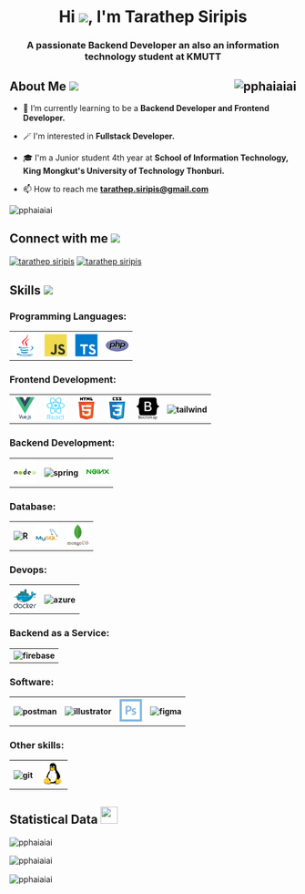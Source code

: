 <h1 align="center">Hi <img src = "https://raw.githubusercontent.com/MartinHeinz/MartinHeinz/master/wave.gif" width = 30px>, I'm Tarathep Siripis</h1>
<h3 align="center">A passionate Backend Developer an also an information technology student at KMUTT</h3>



<h2 align="left">About Me <img src="https://media.giphy.com/media/sbFkocBdSubAc/giphy.gif" width = 35px> 
  <img src="https://komarev.com/ghpvc/?username=pphaiaiai&label=Profile%20views&color=0e75b6&style=flat" alt="pphaiaiai" align="right" /> 
</h2>

- 🌱 I’m currently learning to be a **Backend Developer and Frontend Developer.**

- 🪄 I'm interested in **Fullstack Developer.**

- 🎓 I'm a Junior student 4th year at **School of Information Technology, King Mongkut's University of Technology Thonburi.**

- 📫 How to reach me **tarathep.siripis@gmail.com**

<p align="left"> <img src="https://github-profile-trophy.vercel.app/?username=pphaiaiai&theme=onedark" alt="pphaiaiai" /> 
</p>

<h2 align="left">Connect with me <img src='https://raw.githubusercontent.com/ShahriarShafin/ShahriarShafin/main/Assets/handshake.gif' width="50"></h2>
<p align="left">
<a href="https://fb.com/phai.tarathep/" target="blank">
<img align="center" src="https://raw.githubusercontent.com/rahuldkjain/github-profile-readme-generator/master/src/images/icons/Social/facebook.svg" alt="tarathep siripis" height="30" width="40" /></a>
<a href="https://www.linkedin.com/in/tarathep-siripis" target="blank">
<img align="center" src="https://raw.githubusercontent.com/rahuldkjain/github-profile-readme-generator/master/src/images/icons/Social/linked-in-alt.svg" alt="tarathep siripis" height="30" width="40" /></a>
</p>

<h2 align="left">Skills <img src = "https://media2.giphy.com/media/QssGEmpkyEOhBCb7e1/giphy.gif?cid=ecf05e47a0n3gi1bfqntqmob8g9aid1oyj2wr3ds3mg700bl&rid=giphy.gif" width = 30></h2>
<p align="left">
<h3 align="left">Programming Languages:</h3>
<table>
<tr>
<th><img src="https://raw.githubusercontent.com/devicons/devicon/master/icons/java/java-original.svg" alt="java" width="40" height="40"/> </th>
<th><img src="https://raw.githubusercontent.com/devicons/devicon/master/icons/javascript/javascript-original.svg" alt="javascript" width="40" height="40"/> </th>
<th><img src="https://raw.githubusercontent.com/devicons/devicon/master/icons/typescript/typescript-original.svg" alt="typescript" width="40" height="40"/> </th>
<th><img src="https://raw.githubusercontent.com/devicons/devicon/master/icons/php/php-original.svg" alt="php" width="40" height="40"/></th>
</tr>
</table>

<h3 align="left">Frontend Development:</h3>
<table>
<tr>
<th><img src="https://raw.githubusercontent.com/devicons/devicon/master/icons/vuejs/vuejs-original-wordmark.svg" alt="vuejs" width="40" height="40"/> </th>
<th><img src="https://raw.githubusercontent.com/devicons/devicon/master/icons/react/react-original-wordmark.svg" alt="react" width="40" height="40"/> </th>
<th><img src="https://raw.githubusercontent.com/devicons/devicon/master/icons/html5/html5-original-wordmark.svg" alt="html5" width="40" height="40"/> </th>
<th><img src="https://raw.githubusercontent.com/devicons/devicon/master/icons/css3/css3-original-wordmark.svg" alt="css3" width="40" height="40"/> </th>
<th><img src="https://raw.githubusercontent.com/devicons/devicon/master/icons/bootstrap/bootstrap-plain-wordmark.svg" alt="bootstrap" width="40" height="40"/> </th>
<th><img src="https://www.vectorlogo.zone/logos/tailwindcss/tailwindcss-icon.svg" alt="tailwind" width="40" height="40"/> </th>
</tr>
</table>

<h3 align="left">Backend Development:</h3>
<table>
<tr>
<th><img src="https://raw.githubusercontent.com/devicons/devicon/master/icons/nodejs/nodejs-original-wordmark.svg" alt="nodejs" width="40" height="40"/> </th>
<th><img src="https://www.vectorlogo.zone/logos/springio/springio-icon.svg" alt="spring" width="40" height="40"/> </th>
<th><img src="https://raw.githubusercontent.com/devicons/devicon/master/icons/nginx/nginx-original.svg" alt="nginx" width="40" height="40"/> </th>
</tr>
</table>

<h3 align="left">Database:</h3>
<table>
<tr>
<th><img src="https://www.vectorlogo.zone/logos/r-project/r-project-icon.svg" alt="R" width="40" height="40"/> </th>
<th><img src="https://raw.githubusercontent.com/devicons/devicon/master/icons/mysql/mysql-original-wordmark.svg" alt="mysql" width="40" height="40"/> </th>
<th><img src="https://raw.githubusercontent.com/devicons/devicon/master/icons/mongodb/mongodb-original-wordmark.svg" alt="mongodb" width="40" height="40"/></th>
</tr>
</table>

<h3 align="left">Devops:</h3>
<table>
<tr>
<th><img src="https://raw.githubusercontent.com/devicons/devicon/master/icons/docker/docker-original-wordmark.svg" alt="docker" width="40" height="40"/> </th>
<th><img src="https://www.vectorlogo.zone/logos/microsoft_azure/microsoft_azure-icon.svg" alt="azure" width="40" height="40"/> </th>
</tr>
</table>

<h3 align="left">Backend as a Service:</h3>
<table>
<tr>
<th><img src="https://www.vectorlogo.zone/logos/firebase/firebase-icon.svg" alt="firebase" width="40" height="40"/> </th>
</tr>
</table>

<h3 align="left">Software:</h3>
<table>
<tr>
<th><img src="https://www.vectorlogo.zone/logos/getpostman/getpostman-icon.svg" alt="postman" width="40" height="40"/> </th>
<th><img src="https://www.vectorlogo.zone/logos/adobe_illustrator/adobe_illustrator-icon.svg" alt="illustrator" width="40" height="40"/> </th>
<th><img src="https://raw.githubusercontent.com/devicons/devicon/master/icons/photoshop/photoshop-line.svg" alt="photoshop" width="40" height="40"/> </th>
<th><img src="https://www.vectorlogo.zone/logos/figma/figma-icon.svg" alt="figma" width="40" height="40"/> </th>
</tr>
</table>

<h3 align="left">Other skills: </h3>
<table>
<tr>
<th><img src="https://www.vectorlogo.zone/logos/git-scm/git-scm-icon.svg" alt="git" width="40" height="40"/> </th>
<th><img src="https://raw.githubusercontent.com/devicons/devicon/master/icons/linux/linux-original.svg" alt="linux" width="40" height="40"/></th>
</tr>
</table>
</p>

<h2 align="left">Statistical Data <img src="https://media.giphy.com/media/iY8CRBdQXODJSCERIr/giphy.gif" width="30" height="30" style="margin-top:30;"></h2>

<p><img align="center" src="https://github-readme-stats.vercel.app/api/top-langs?username=pphaiaiai&show_icons=true&locale=en&layout=compact&theme=tokyonight" alt="pphaiaiai" 
/></p>

<p><img align="center" src="https://github-readme-stats.vercel.app/api?username=pphaiaiai&show_icons=true&locale=en&theme=tokyonight" alt="pphaiaiai" /></p>

<p><img align="center" src="https://github-readme-streak-stats.herokuapp.com/?user=pphaiaiai&theme=tokyonight" alt="pphaiaiai" /></p>
